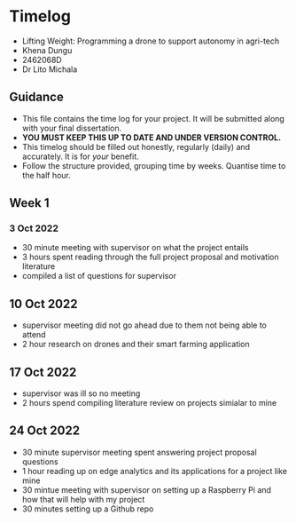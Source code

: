 # Timelog

* Lifting Weight: Programming a drone to support autonomy in agri-tech
* Khena Dungu
* 2462068D
* Dr Lito Michala

## Guidance

* This file contains the time log for your project. It will be submitted along with your final dissertation.
* **YOU MUST KEEP THIS UP TO DATE AND UNDER VERSION CONTROL.**
* This timelog should be filled out honestly, regularly (daily) and accurately. It is for *your* benefit.
* Follow the structure provided, grouping time by weeks.  Quantise time to the half hour.

## Week 1

### 3 Oct 2022

* 30 minute meeting with supervisor on what the project entails 
* 3 hours spent reading through the full project proposal and motivation literature 
* compiled a list of questions for supervisor 

## 10 Oct 2022

* supervisor meeting did not go ahead due to them not being able to attend
* 2 hour research on drones and their smart farming application

## 17 Oct 2022

* supervisor was ill so no meeting 
* 2 hours spend compiling literature review on projects simialar to mine

## 24 Oct 2022

* 30 minute supervisor meeting spent answering project proposal questions
* 1 hour reading up on edge analytics and its applications for a project like mine
* 30 mintue meeting with supervisor on setting up a Raspberry Pi and how that will help with my project 
* 30 minutes setting up a Github repo
